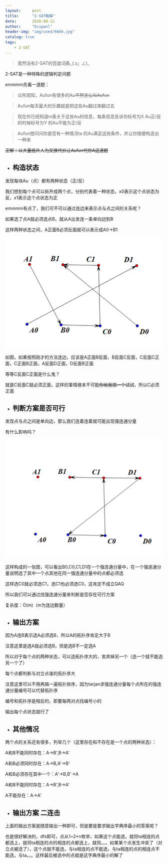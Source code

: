 ```yaml
---
layout:     post
title:      "2-SAT略解"
date:       2018-08-12
author:     "Dispwnl"
header-img: "img/used/6666.jpg"
catalog: true
tags:
    - 2-SAT
---
```

>竟然没有2-SAT的百度词条_(:з」∠)_

2-SAT是一种特殊的逻辑判定问题

emmmm先看一道题：
>众所周知，Aufun有很多的Au~~不然怎么叫Aufun~~

>Aufun每天最大的乐趣就是把这些Au翻过来翻过去

>现在你已经知道m条关于这些Au的信息，每条信息告诉你标号为X Au正/反的时候标号为Y 的Au不能为正/反

>Aufun想问问你是否有一种情况ta 的Au满足这些条件，并让你随便构造出一种来

~~正解：以大量纸片人为交换代价让Aufun代你A这道题~~

- ## 构造状态

发现每块Au（点）都有两种状态（正/反）

我们想到每个点可以拆开成两个点，分别代表着一种状态，x0表示这个点状态为反，x1表示这个点状态为正

emmmm有点了，我们可不可以通过连边来表示点与点之间的关系呢？

如果选了点A就必须选点B，就从A出发连一条单向边到B

这样两种状态之间，A正面B必须反面就可以表示成A0->B1

![](/img/study/2-sat.png)

如图，如果按照刚才的方法连边，应该是A正面B反面，B反面C反面，C反面C正面，C正面B正面，A反面D正面，D反面B正面

等等C反面C正面是什么鬼？

就是C反面C就必须正面，这样的事情根本不可能~~你给我搞一个试试~~，所以C必须正面

- ## 判断方案是否可行

发现点与点之间是单向边，那么我们连着连着就可能出现强连通分量

有什么影响吗？

![](/img/study/2-sat1.png)

这样构成的一张图，可以看出B0,C0,C1,D1在一个强连通分量中，在一个强连通分量说明选了其中一个点其他在同一强连通分量中的点都必须选

这样选C0就必须选C1，选C1也必须选C0，这肯定不成立QAQ

所以我们可以通过找强连通分量来判断是否存在可行方案

复杂度：O(m)（m为连边数量）

- ## 输出方案

因为A连B表示选A必须选B，所以A的拓扑序肯定大于B

注意这里是选A就必须选B，但是选B不一定选A

所以对于每个点的两种状态，可以选拓扑序大的，舍弃掉另一个（选一个就不能选另一个了）

每个点都判断与对立点谁的拓扑序大

注意这里可以不用再搞一遍拓扑排序，因为tarjan求强连通分量每个点所在的强连通分量编号可以代替拓扑序

编号和拓扑序是相反的，即要每两对点找编号小的

输出每个点状态就行了

- ## 其他情况

两个点的关系还有很多，列举几个（这里存在和不存在是一个点的两种状态）：

A和B不能同时存在：A->B',B->A'

A和B必须同时存在：A->B,A'->B'

A和B必须存在其中一个：A'->B,B'->A

A和B不能同时存在：A->B',B->A'

A不能存在：A->A'

- ## 输出方案 二连击

上面的输出方案是随意输出一种即可，但是要是要求输出字典序最小的答案呢？

也是很好解决的，dfs即可，点从1~2*n枚举，如果这个点能选，就将ta相连的点都选上，就将ta相连的点的相连的点都选上，就将。。。如果某个点发生冲突了（对立点被选了），这个点就不能选，与ta相连的点不能选，与ta相连的点的相连点不能选，与ta。。。这样最后被选中的点就是这字典序最小的解了

